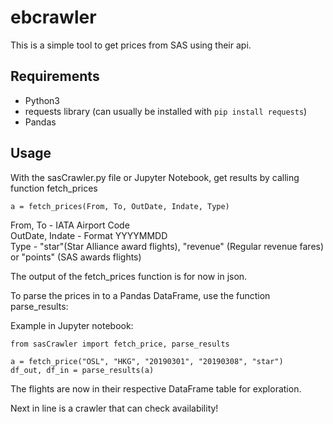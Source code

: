 ebcrawler
=========

This is a simple tool to get prices from SAS using their api. 

Requirements
------------

* Python3
* requests library (can usually be installed with `pip install requests`)
* Pandas

Usage
------------

With the sasCrawler.py file or Jupyter Notebook, get results by calling function fetch_prices

```
a = fetch_prices(From, To, OutDate, Indate, Type)
```


From, To - IATA Airport Code  
OutDate, Indate - Format YYYYMMDD  
Type - "star"(Star Alliance award flights), "revenue" (Regular revenue fares) or "points" (SAS awards flights)  

The output of the fetch_prices function is for now in json.   

To parse the prices in to a Pandas DataFrame, use the function parse_results:  

Example in Jupyter notebook:  
```
from sasCrawler import fetch_price, parse_results

a = fetch_price("OSL", "HKG", "20190301", "20190308", "star")
df_out, df_in = parse_results(a)
```

The flights are now in their respective DataFrame table for exploration. 

Next in line is a crawler that can check availability!

